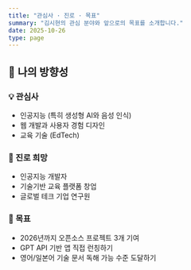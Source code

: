 ```yaml
---
title: "관심사 · 진로 · 목표"
summary: "김시현의 관심 분야와 앞으로의 목표를 소개합니다."
date: 2025-10-26
type: page
---
```


## 🎯 나의 방향성

### 💡 관심사

- 인공지능 (특히 생성형 AI와 음성 인식)
- 웹 개발과 사용자 경험 디자인
- 교육 기술 (EdTech)

### 🔭 진로 희망

- 인공지능 개발자
- 기술기반 교육 플랫폼 창업
- 글로벌 테크 기업 연구원

### 🌱 목표

- 2026년까지 오픈소스 프로젝트 3개 기여
- GPT API 기반 앱 직접 런칭하기
- 영어/일본어 기술 문서 독해 가능 수준 도달하기
